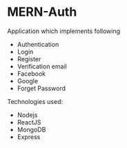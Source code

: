 # MERN-Auth 

Application which implements following
- Authentication
- Login
- Register
- Verification email
- Facebook
- Google 
- Forget Password

Technologies used:
- Nodejs
- ReactJS
- MongoDB
- Express
